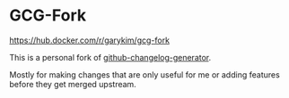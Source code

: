 # GCG-Fork

<https://hub.docker.com/r/garykim/gcg-fork>

This is a personal fork of [github-changelog-generator](https://github.com/github-changelog-generator/github-changelog-generator).

Mostly for making changes that are only useful for me or adding features before they get merged upstream.
